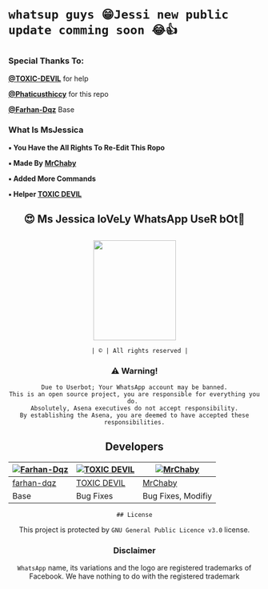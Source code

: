 <h1 aligen="center">
  
```
whatsup guys 😁Jessi new public update comming soon 😂👍
```
  </h1>


### Special Thanks To:

**[@TOXIC-DEVIL](https://github.com/TOXIC-DEVIL)** for help

**[@Phaticusthiccy](https://github.com/Phaticusthiccy)** for this repo

**[@Farhan-Dqz](https://github.com/farhan-dqz)** Base


### What Is MsJessica


**▪︎ You Have the All Rights To Re-Edit This Ropo**

**▪︎ Made By [MrChaby](https://github.com/MrChaby)**

**▪︎ Added More Commands**

**▪︎ Helper [TOXIC DEVIL](https://github.com/TOXIC-DEVIL)**


##

## <div align="center"> 😍 Ms Jessica loVeLy WhatsApp UseR bOt🥰

##


<div align="center">
  <img border-radius: 15px src="https://telegra.ph/file/5de90544510c181c83287.jpg" width="165" height="200"/>
  <p align="center">
    
       | © | All rights reserved |
    
    
### ⚠️ Warning! 
```
Due to Userbot; Your WhatsApp account may be banned.
This is an open source project, you are responsible for everything you do. 
Absolutely, Asena executives do not accept responsibility.
By establishing the Asena, you are deemed to have accepted these responsibilities.
```

## Developers
  <div align="center">
    
  [![Farhan-Dqz](https://github.com/farhan-dqz.png?size=100)](https://github.com/farhan-dqz) |  [![TOXIC DEVIL](https://github.com/TOXIC-DEVIL.png?size=100)](https://github.com/TOXIC-DEVIL) | [![MrChaby](https://avatars.githubusercontent.com/u/85840062?size=100)](https://github.com/MrChaby) 
----|----|----
[farhan-dqz](https://github.com/farhan-dqz)  | [TOXIC DEVIL](https://github.com/TOXIC-DEVIL) | [MrChaby](https://github.com/MrChaby)
Base | Bug Fixes | Bug Fixes, Modifiy
  </div>


    
    ## License
This project is protected by `GNU General Public Licence v3.0` license.

### Disclaimer
`WhatsApp` name, its variations and the logo are registered trademarks of Facebook. We have nothing to do with the registered trademark
